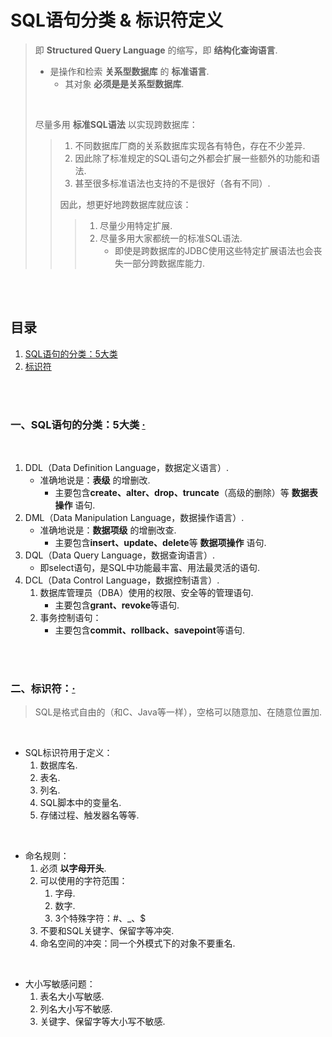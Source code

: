 # SQL语句分类 & 标识符定义
> 即 **Structured Query Language** 的缩写，即 **结构化查询语言**.
>
>    - 是操作和检索 **关系型数据库** 的 **标准语言**.
>       - 其对象 **必须是是关系型数据库**.
>
> <br>
>
> 尽量多用 **标准SQL语法** 以实现跨数据库：
>
>> 1. 不同数据库厂商的关系数据库实现各有特色，存在不少差异.
>> 2. 因此除了标准规定的SQL语句之外都会扩展一些额外的功能和语法.
>> 3. 甚至很多标准语法也支持的不是很好（各有不同）.
>>
>> 因此，想更好地跨数据库就应该：
>>
>>> 1. 尽量少用特定扩展.
>>> 2. 尽量多用大家都统一的标准SQL语法.
>>>    - 即使是跨数据库的JDBC使用这些特定扩展语法也会丧失一部分跨数据库能力.

<br><br>

## 目录

1. [SQL语句的分类：5大类](#一sql语句的分类5大类--)
2. [标识符](#二标识符)

<br><br>

### 一、SQL语句的分类：5大类  [·](#目录)

<br>

1. DDL（Data Definition Language，数据定义语言）.
   - 准确地说是：**表级** 的增删改.
      - 主要包含**create、alter、drop、truncate**（高级的删除）等 **数据表操作** 语句.
2. DML（Data Manipulation Language，数据操作语言）.
   - 准确地说是：**数据项级** 的增删改查.
      - 主要包含**insert、update、delete**等 **数据项操作** 语句.
3. DQL（Data Query Language，数据查询语言）.
   - 即select语句，是SQL中功能最丰富、用法最灵活的语句.
4. DCL（Data Control Language，数据控制语言）.
   1. 数据库管理员（DBA）使用的权限、安全等的管理语句.
      - 主要包含**grant、revoke**等语句.
   2. 事务控制语句：
      - 主要包含**commit、rollback、savepoint**等语句.


<br><br>

### 二、标识符：[·](#目录)
> SQL是格式自由的（和C、Java等一样），空格可以随意加、在随意位置加.

<br>

- SQL标识符用于定义：
   1. 数据库名.
   2. 表名.
   3. 列名.
   4. SQL脚本中的变量名.
   5. 存储过程、触发器名等等.

<br>

- 命名规则：
   1. 必须 **以字母开头**.
   2. 可以使用的字符范围：
      1. 字母.
      2. 数字.
      3. 3个特殊字符：#、\_、$
   3. 不要和SQL关键字、保留字等冲突.
   4. 命名空间的冲突：同一个外模式下的对象不要重名.

<br>

- 大小写敏感问题：
   1. 表名大小写敏感.
   2. 列名大小写不敏感.
   3. 关键字、保留字等大小写不敏感.
